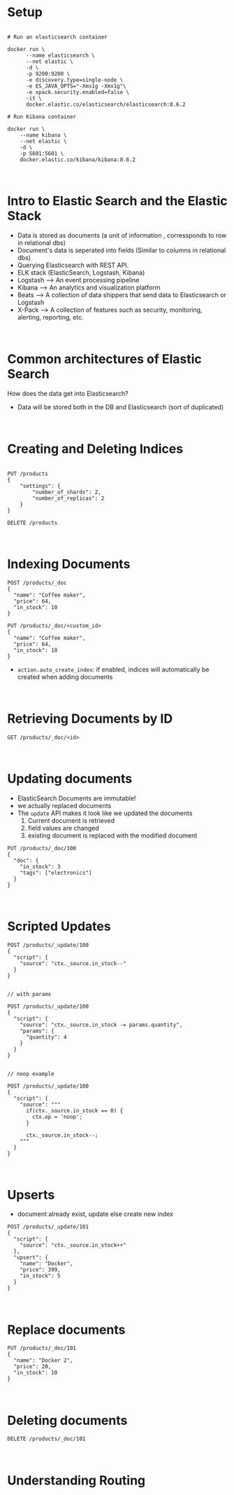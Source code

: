 # Setup

```

# Run an elasticsearch container

docker run \
      --name elasticsearch \
      --net elastic \
      -d \
      -p 9200:9200 \
      -e discovery.type=single-node \
      -e ES_JAVA_OPTS="-Xms1g -Xmx1g"\
      -e xpack.security.enabled=false \
      -it \
      docker.elastic.co/elasticsearch/elasticsearch:8.6.2

# Run Kibana container

docker run \
    --name kibana \
    --net elastic \
    -d \
    -p 5601:5601 \
    docker.elastic.co/kibana/kibana:8.6.2

```

<br>

# Intro to Elastic Search and the Elastic Stack

-   Data is stored as documents (a unit of information , corressponds to row in relational dbs)
-   Document's data is seperated into fields (Similar to columns in relational dbs)
-   Querying Elasticsearch with REST API.
-   ELK stack (ElasticSearch, Logstash, Kibana)
-   Logstash --> An event processing pipeline
-   Kibana --> An analytics and visualization platform
-   Beats --> A collection of data shippers that send data to Elasticsearch or Logstash
-   X-Pack --> A collection of features such as security, monitoring, alerting, reporting, etc.

<br>

# Common architectures of Elastic Search

How does the data get into Elasticsearch?

-   Data will be stored both in the DB and Elasticsearch (sort of duplicated)

<br>

# Creating and Deleting Indices

```

PUT /products
{
    "settings": {
        "number_of_shards": 2,
        "number_of_replicas": 2
    }
}

DELETE /products

```

<br>

# Indexing Documents

```
POST /products/_doc
{
  "name": "Coffee maker",
  "price": 64,
  "in_stock": 10
}

PUT /products/_doc/<custom_id>
{
  "name": "Coffee maker",
  "price": 64,
  "in_stock": 10
}

```

-   `action.auto_create_index`: if enabled, indices will automatically be created when adding documents

<br>

# Retrieving Documents by ID

```
GET /products/_doc/<id>
```

<br>

# Updating documents

-   ElasticSearch Documents are immutable!
-   we actually replaced documents
-   The `update` API makes it look like we updated the documents
    1. Current document is retrieved
    2. field values are changed
    3. existing document is replaced with the modified document

```
PUT /products/_doc/100
{
  "doc": {
    "in_stock": 3
    "tags": ["electronics"]
  }
}
```

<br>

# Scripted Updates

```
POST /products/_update/100
{
  "script": {
    "source": "ctx._source.in_stock--"
  }
}


// with params

POST /products/_update/100
{
  "script": {
    "source": "ctx._source.in_stock -= params.quantity",
    "params": {
      "quantity": 4
    }
  }
}


// noop example

POST /products/_update/100
{
  "script": {
    "source": """
      if(ctx._source.in_stock == 0) {
        ctx.op = 'noop';
      }

      ctx._source.in_stock--;
    """
  }
}

```

<br>

# Upserts

-   document already exist, update else create new index

```
POST /products/_update/101
{
  "script": {
    "source": "ctx._source.in_stock++"
  },
  "upsert": {
    "name": "Docker",
    "price": 399,
    "in_stock": 5
  }
}

```

<br>

# Replace documents

```
PUT /products/_doc/101
{
  "name": "Docker 2",
  "price": 20,
  "in_stock": 10
}

```

<br>

# Deleting documents

```
DELETE /products/_doc/101

```

<br>

# Understanding Routing
